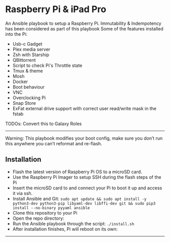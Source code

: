 # Raspberry Pi & iPad Pro
An Ansible playbook to setup a Raspberry Pi. 
Immutability & Indempotency has been considered as part of this playbook
Some of the features installed into the Pi:
- Usb-c Gadget
- Plex media server
- Zsh with Starship
- QBittorrent
- Script to check Pi's Throttle state
- Tmux & theme
- Mosh
- Docker
- Boot behaviour
- VNC
- Overclocking Pi
- Snap Store
- ExFat external drive support with correct user read/write mask in the fstab

TODOs: Convert this to Galaxy Roles

----
Warning: This playbook modifies your boot config, make sure you don’t run this anywhere you can’t reformat and re-flash.
## Installation

- Flash the latest version of Raspberry Pi OS to a microSD card.
- Use the Raspberry Pi Imager to setup SSH during the flash steps of the Pi
- Insert the microSD card to and connect your Pi to boot it up and access it via ssh.
- Install Ansible and Git: `sudo apt update && sudo apt install -y python3-dev python3-pip libyaml-dev libffi-dev git && sudo pip3 install --no-binary pyyaml ansible`
- Clone this repository to your Pi
- Open the repo directory: 
- Run the Ansible playbook through the script: `./install.sh`
- After installation finishes, Pi will reboot on its own:
----

